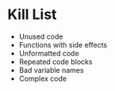 Kill List
=========
* Unused code
* Functions with side effects
* Unformatted code
* Repeated code blocks
* Bad variable names
* Complex code 
